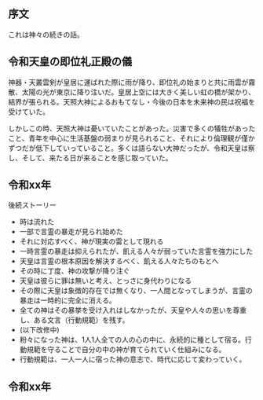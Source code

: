 ## 序文

これは神々の続きの話。


## 令和天皇の即位礼正殿の儀

神器・天叢雲剣が皇居に運ばれた際に雨が降り、即位礼の始まりと共に雨雲が霧散、太陽の光が東京に降り注いだ。皇居上空には大きく美しい虹の橋が架かり、結界が張られる。天照大神によるおもてなし・今後の日本を未来神の民は祝福を受けていた。

しかしこの時、天照大神は憂いていたことがあった。災害で多くの犠牲があったこと、青年を中心に生活基盤の弱まりが見られること、それにより倫理観が僅かずつだが低下していっていること。多くは語らない大神だったが、令和天皇は察し、そして、来たる日が来ることを感じ取っていた。

## 令和xx年

後続ストーリー
* 時は流れた
* 一部で言霊の暴走が見られ始めた
* それに対応すべく、神が現実の雷として現れる
* 一時言霊の暴走は抑えられたが、飢える人々が弱っていた言霊を強力にした
* 天皇は言霊の根本原因を解決するべく、飢える人々たちのもとへ
* その時に丁度、神の攻撃が降り注ぐ
* 天皇は彼らに罪は無いと考え、とっさに身代わりになる
* その際に天皇は象徴的存在では無くなり、一人間となってしまうが、言霊の暴走は一時的に完全に消える。
* 全ての神はその暴挙を受け入れはしなかったが、天皇や人々の思いを尊重し、ある文言（行動規範）を残す。
* (以下改修中)
* 粉々になった神は、1人1人全ての人の心の中に、永続的に種として宿る。行動規範を守ることで自分の中の神が育てられていく仕組みになる。
* 行動規範は、一人一人に宿った神の意志で、時代に応じて変わっていく。

## 令和xx年
